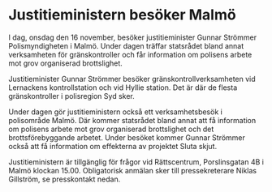 # Justitieministern besöker Malmö

I dag, onsdag den 16 november, besöker justitieminister Gunnar Strömmer Polismyndigheten i Malmö. Under dagen träffar statsrådet bland annat verksamheten för gränskontroller och får information om polisens arbete mot grov organiserad brottslighet.

Justitieminister Gunnar Strömmer besöker gränskontrollverksamheten vid Lernackens kontrollstation och vid Hyllie station. Det är där de flesta gränskontroller i polisregion Syd sker.

Under dagen gör justitieministern också ett verksamhetsbesök i polisområde Malmö. Där kommer statsrådet bland annat att få information om polisens arbete mot grov organiserad brottslighet och det brottsförebyggande arbetet. Under besöket kommer Gunnar Strömmer också att få information om effekterna av projektet Sluta skjut.

Justitieministern är tillgänglig för frågor vid Rättscentrum, Porslinsgatan 4B i Malmö klockan 15.00. Obligatorisk anmälan sker till pressekreterare Niklas Gillström, se presskontakt nedan.
